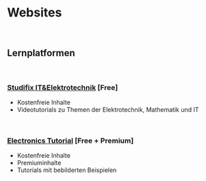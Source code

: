 # Websites
<br>

## Lernplatformen
<br>

### [Studifix IT&Elektrotechnik](https://studyflix.de/it-und-elektronik/) [Free]
- Kostenfreie Inhalte
- Videotutorials zu Themen der Elektrotechnik, Mathematik und IT
<br>

### [Electronics Tutorial](https://www.electronics-tutorials.ws) [Free + Premium]
- Kostenfreie Inhalte
- Premiuminhalte
- Tutorials mit bebilderten Beispielen

